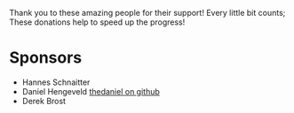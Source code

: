 Thank you to these amazing people for their support! Every little bit counts; 
These donations help to speed up the progress! 

# Sponsors
 * Hannes Schnaitter
 * Daniel Hengeveld [thedaniel on github](https://github.com/thedaniel)
 * Derek Brost